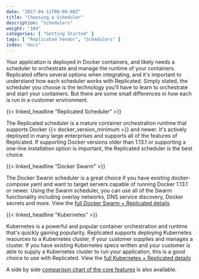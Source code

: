 ```yaml
---
date: "2017-04-11T00:00:00Z"
title: "Choosing a Scheduler"
description: "Schedulers"
weight: "104"
categories: [ "Getting Started" ]
tags: [ "Replicated Vendor", "Schedulers" ]
index: "docs"
---
```


Your application is deployed in Docker containers, and likely needs a scheduler to orchestrate and manage the runtime of your containers. Replicated offers several options when integrating, and it's important to understand how each scheduler works with Replicated. Simply stated, the scheduler you choose is the technology you'll have to learn to orchestrate and start your containers. But there are some small differences in how each is run in a customer environment.

{{< linked_headline "Replicated Scheduler" >}}

The Replicated scheduler is a mature container orchestration runtime that supports Docker {{< docker_version_minimum >}} and newer. It's actively deployed in many large enterprises and supports all of the features of Replicated. If supporting Docker versions older than 1.13.1 or supporting a one-line installation option is important, the Replicated scheduler is the best choice.

{{< linked_headline "Docker Swarm" >}}

The Docker Swarm scheduler is a great choice if you have existing docker-compose yaml and want to target servers capable of running Docker 1.13.1 or newer. Using the Swarm scheduler, you can use all of the Swarm functionality including overlay networks, DNS service discovery, Docker secrets and more. View the [full Docker Swarm + Replicated details](/docs/packaging-an-application/docker-swarm).

{{< linked_headline "Kubernetes" >}}

Kubernetes is a powerful and popular container orchestration and runtime that's quickly gaining popularity. Replicated supports deploying Kubernetes resources to a Kubernetes cluster, if your customer supplies and manages a cluster. If you have existing Kubernetes specs written and your customer is able to supply a Kubernetes cluster to run your application, this is a good choice to use with Replicated. View the [full Kubernetes + Replicated details](/docs/packaging-an-application/kubernetes)

A side by side [comparison chart of the core features](/schedulers) is also available.
